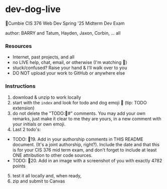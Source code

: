 # dev-dog-live

🦭Cumbie CIS 376 Web Dev Spring '25 Midterm Dev Exam

author: BARRY and Tatum, Hayden, Jaxon, Corbin, ... all 

### Resources

- Internet, past projects, and all
- no LIVE help, chat, email, or otherwise (I'm watching 👀)
- stuck/confused? Raise your hand & I'll walk over to you
- DO NOT upload your work to GitHub or anywhere else

### Instructions

1. download & unzip to work locally
2. start with the `index` and look for todo and dog emoji 🐶 (tip: TODO extension)
3. do not delete the "TODO:🐶#" comments. You may add your own remarks, just make it clear to me they are yours, in a new comment with your initials or own emoji.
4. Last 2 todo's:

- TODO: 🐶19. Add in your authorship comments in THIS README document. (It's a joint authorship, right?). Include the date and that this is for your CIS 376 mid term exam, and don't forget to include at least ONE attribution to other code sources.
- TODO: 🐶20. Add in an image with a screenshot of you with exactly 4782 points

5. test it all locally and, when ready,
6. zip and submit to Canvas
